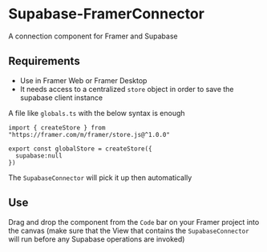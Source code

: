 # Supabase-FramerConnector
A connection component for Framer and Supabase

## Requirements

- Use in Framer Web or Framer Desktop
- It needs access to a centralized `store` object in order to save the supabase client instance

A file like `globals.ts` with the below syntax is enough
```
import { createStore } from "https://framer.com/m/framer/store.js@^1.0.0"

export const globalStore = createStore({
  supabase:null
})
```
The `SupabaseConnector` will pick it up then automatically


## Use

Drag and drop the component from the `Code` bar on your Framer project into the canvas (make sure that the View that contains the `SupabaseConnector` will run before any Supabase operations are invoked)

